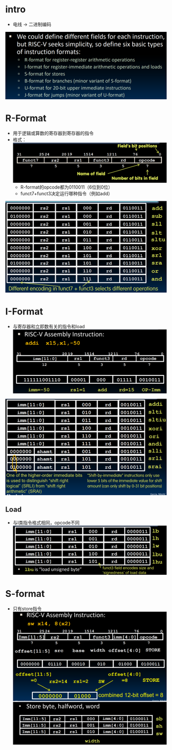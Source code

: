 # intro

* 电线 -> 二进制编码

![format](image-8.png)

# R-Format

* 用于逻辑或算数的寄存器到寄存器的指令
* 格式：
![R](image-9.png)
    * R-format的opcode都为0110011（6位到0位）
    * funct7+funct3决定运行哪种指令（例如add）

![all R](image-10.png)

# I-Format

* 与寄存器和立即数有关的指令和load
![I](image-11.png)

![all I](image-12.png)

## Load

* 与I类指令格式相同，opcode不同
![Load](image-13.png)

# S-format

* 只有store指令
![S](image-14.png)
![S](image-15.png)


